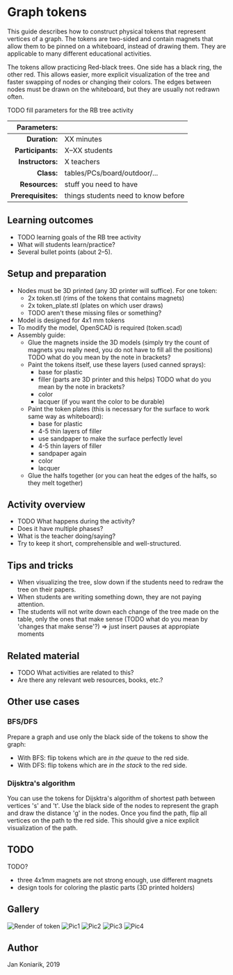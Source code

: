 # Graph tokens

This guide describes how to construct physical tokens that represent vertices of a graph. The tokens are two-sided and contain magnets that allow them to be pinned on a whiteboard, instead of drawing them. They are applicable to many different educational activities.

The tokens allow practicing Red-black trees. One side has a black ring, the other red. This allows easier, more explicit visualization of the tree and faster swapping of nodes or changing their colors. The edges between nodes must be drawn on the whiteboard, but they are usually not redrawn often.

TODO fill parameters for the RB tree activity

| Parameters:        |                                     |
| -----------------: | :---------------------------------- |
| **Duration:**      | XX minutes                          |
| **Participants:**  | X–XX students                       |
| **Instructors:**   | X teachers                          |
| **Class:**         | tables/PCs/board/outdoor/...        |
| **Resources:**     | stuff you need to have              |
| **Prerequisites:** | things students need to know before |

## Learning outcomes

* TODO learning goals of the RB tree activity
* What will students learn/practice?
* Several bullet points (about 2–5).

## Setup and preparation

* Nodes must be 3D printed (any 3D printer will suffice). For one token:
    * 2x token.stl (rims of the tokens that contains magnets)
    * 2x token_plate.stl (plates on which user draws)
    * TODO aren't these missing files or something?
* Model is designed for 4x1 mm tokens
* To modify the model, OpenSCAD is required (token.scad)
* Assembly guide:
    * Glue the magnets inside the 3D models (simply try the count of magnets you really need, you do not have to fill all the positions) TODO what do you mean by the note in brackets?
    * Paint the tokens itself, use these layers (used canned sprays):
        * base for plastic
        * filler (parts are 3D printer and this helps) TODO what do you mean by the note in brackets?
        * color
        * lacquer (if you want the color to be durable)
    * Paint the token plates (this is necessary for the surface to work same way as whiteboard):
        * base for plastic
        * 4-5 thin layers of filler
        * use sandpaper to make the surface perfectly level
        * 4-5 thin layers of filler
        * sandpaper again
        * color
        * lacquer 
    * Glue the halfs together (or you can heat the edges of the halfs, so they melt together)

## Activity overview

* TODO What happens during the activity?
* Does it have multiple phases?
* What is the teacher doing/saying?
* Try to keep it short, comprehensible and well-structured.

## Tips and tricks

* When visualizing the tree, slow down if the students need to redraw the tree on their papers.
* When students are writing something down, they are not paying attention.
* The students will not write down each change of the tree made on the table, only the ones that make sense (TODO what do you mean by 'changes that make sense'?) => just insert pauses at appropiate moments

## Related material

* TODO What activities are related to this?
* Are there any relevant web resources, books, etc.?

## Other use cases

### BFS/DFS

Prepare a graph and use only the black side of the tokens to show the graph:

* With BFS: flip tokens which are _in the queue_ to the red side.
* With DFS: flip tokens which are _in the stack_ to the red side.

### Dijsktra's algorithm

You can use the tokens for Dijsktra's algorithm of shortest path between vertices 's' and 't'. Use the black side of the nodes to represent the graph and draw the distance 'g' in the nodes. Once you find the path, flip all vertices on the path to the red side. This should give a nice explicit visualization of the path.

## TODO

TODO?

* three 4x1mm magnets are not strong enough, use different magnets
* design tools for coloring the plastic parts (3D printed holders)

## Gallery

![Render of token](token.png?raw=true)
![Pic1](pics/token-construction.JPG?raw=true)
![Pic2](pics/token-red.JPG?raw=true)
![Pic3](pics/token-black.JPG?raw=true)
![Pic4](pics/token-marked.JPG?raw=true)

## Author

Jan Koniarik, 2019

